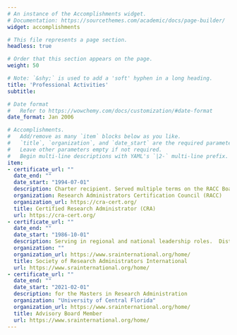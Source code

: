 ```yaml
---
# An instance of the Accomplishments widget.
# Documentation: https://sourcethemes.com/academic/docs/page-builder/
widget: accomplishments

# This file represents a page section.
headless: true

# Order that this section appears on the page.
weight: 50

# Note: `&shy;` is used to add a 'soft' hyphen in a long heading.
title: 'Professional Activities'
subtitle:

# Date format
#   Refer to https://wowchemy.com/docs/customization/#date-format
date_format: Jan 2006

# Accomplishments.
#   Add/remove as many `item` blocks below as you like.
#   `title`, `organization`, and `date_start` are the required parameters.
#   Leave other parameters empty if not required.
#   Begin multi-line descriptions with YAML's `|2-` multi-line prefix.
item:
- certificate_url: ""
  date_end: ""
  date_start: "1994-07-01"
  description: Charter recipient. Served multiple terms on the RACC Board of Directors
  organization: Research Administrators Certification Council (RACC)
  organization_url: https://cra-cert.org/
  title: Certified Research Administrator (CRA)
  url: https://cra-cert.org/
- certificate_url: ""
  date_end: ""
  date_start: "1986-10-01"
  description: Serving in regional and national leadership roles.  Distinguished Faculty member. Currently involved in microcredentialing curriculum development.
  organization: ""
  organization_url: https://www.srainternational.org/home/
  title: Society of Research Administrators International
  url: https://www.srainternational.org/home/
- certificate_url: ""
  date_end: ""
  date_start: "2021-02-01"
  description: for the Masters in Research Administration
  organization: "University of Central Florida"
  organization_url: https://www.srainternational.org/home/
  title: Advisory Board Member
  url: https://www.srainternational.org/home/
---
```

